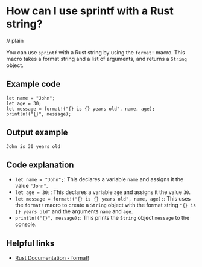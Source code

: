 # How can I use sprintf with a Rust string?
// plain

You can use `sprintf` with a Rust string by using the `format!` macro. This macro takes a format string and a list of arguments, and returns a `String` object.

## Example code

```
let name = "John";
let age = 30;
let message = format!("{} is {} years old", name, age);
println!("{}", message);
```

## Output example

```
John is 30 years old
```

## Code explanation

- `let name = "John";`: This declares a variable `name` and assigns it the value `"John"`.
- `let age = 30;`: This declares a variable `age` and assigns it the value `30`.
- `let message = format!("{} is {} years old", name, age);`: This uses the `format!` macro to create a `String` object with the format string `"{} is {} years old"` and the arguments `name` and `age`.
- `println!("{}", message);`: This prints the `String` object `message` to the console.

## Helpful links
- [Rust Documentation - format!](https://doc.rust-lang.org/std/macro.format.html)